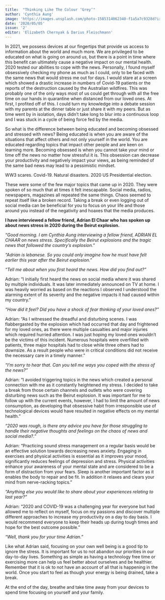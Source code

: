 ```yaml
---
title:  "Thinking Like The Colour ‘Grey’"
author: 'Cynthia Aung'
image: 'https://images.unsplash.com/photo-1585314062340-f1a5a7c9328d?ixlib=rb-1.2.1&q=80&fm=jpg&crop=entropy&cs=tinysrgb&w=1080&fit=max'
date: '2020/05/05'
issue: '2'
editor: 'Elizabeth Chernyak & Darius Fleischmann'
---
```


In 2021, we possess devices at our fingertips that provide us access to information about the world and much more. We are privileged to be educated on what is going on around us, but there is a point in time where this benefit can ultimately cause a negative impact on our mental health. 2020 tested our abilities to cope with the news. Personally, I found myself obsessively checking my phone as much as I could, only to be faced with the same news that would stress me out for days. I would stare at a screen which showed a drastic increase in numbers of Covid-19 patients or the reports of the destruction caused by the Australian wildfires. This was probably one of the only ways most of us could get through with all the free time on our hands in quarantine when distanced from our loved ones. At first, I profited off of this. I could turn my knowledge into a debate session with my parents at the dinner table or just share it with my peers. But as time went by in isolation, days didn’t take long to blur into a continuous loop and I was stuck in a cycle of being force fed by the media.

So what is the difference between being educated and becoming obsessed and stressed with news? Being educated is when you are aware of the situations that affect others and not only yourself in the world. You are educated regarding topics that impact other people and are keen on learning more. 
Becoming obsessed is when you cannot take your mind or time off the news no matter how stressful it is. This obsession can decrease your productivity and negatively impact your views, as being reminded of the same bad news may lead to a pessimistic mindset. 

WW3 scares. Covid-19. Natural disasters. 2020 US Presidential election.  

These were some of the few major topics that came up in 2020. They were spoken of so much that at times it felt inescapable. Social media, radios, newspapers, magazines all repeated the same things. Chaos seemed to repeat itself like a broken record. Taking a break or even logging out of social media can be beneficial for you to focus on your life and those around you instead of the negativity and hoaxes that the media produces. 

**I have interviewed a fellow friend, Adrian El Chaar who has spoken up about news stress in 2020 during the Beirut explosion.**

_“Good morning. I am Cynthia Aung interviewing a fellow friend, ADRIAN EL CHAAR on news stress. Specifically the Beirut explosions and the tragic news that followed the country’s explosion.”_

_“Adrian is lebanese. So you could only imagine how he must have felt earlier this year after the Beirut explosion.”_

_“Tell me about when you first heard the news. How did you find out?”_

Adrian: “I initially first heard the news on social media where it was shared by multiple individuals. It was later immediately announced on TV at home. I was heavily worried as based on the reactions I observed I understood the alarming extent of its severity and the negative impacts it had caused within my country.”

_“How did it feel? Did you have a shock of fear thinking of your loved ones?”_

Adrian: “As I witnessed the dreadful and disturbing scenes. I was flabbergasted by the explosion which had occurred that day and frightened for my loved ones, as there were multiple casualties and major injuries which required hurried attention. I was just hoping my loved ones wouldn’t be the victims of this incident. Numerous hospitals were overfilled with patients, three major hospitals had to close while three others had to downsize. As a result people who were in critical conditions did not receive the necessary care in a timely manner.” 

_“I’m sorry to hear that. Can you tell me ways you coped with the stress of the news?”_

Adrian: “I avoided triggering topics in the news which created a personal connection with me as it constantly heightened my stress. I decided to take a break from those certain channels and outlets who were covering disturbing news such as the Beirut explosion. It was important for me to follow up with the current events, however, I had to limit the amount of news consumption, as developing that obsessive habit from irresponsible use of technological devices would have resulted in negative effects on my mental health.”

_“2020 was rough, is there any advice you have for those struggling to handle their negative thoughts and feelings on the chaos of news and social media?.”_

Adrian: “Practicing sound stress management on a regular basis would be an effective solution towards decreasing news anxiety. Engaging in exercises and physical activities is essential as it improves your mood, significantly reduces feelings of depression and stress. Physical activities enhance your awareness of your mental state and are considered to be a form of distraction from your fears. Sleep is another important factor as it enables the body to repair and be fit. In addition it relaxes and clears your mind from nerve-racking topics.”

_“Anything else you would like to share about your experiences relating to last year?”_

Adrian: “2020 and COVID-19 was a challenging year for everyone but had allowed me to reflect on myself, focus on my passions and discover multiple different approaches to increase my productivity on a day to day basis. I would recommend everyone to keep their heads up during tough times and hope for the best outcome possible.”

_“Well, thank you for your time Adrian.”_

Like what Adrian said, focusing on your own well being is a good tip to ignore the stress. It is important for us to not abandon our priorities in our day-to-day lives. Something as simple as having a technology free time or exercising more can help us feel better about ourselves and be healthier. Remember that it is ok to not have an account of all that is happening in the world. Once you start to feel as though your energy is being drained, take a break. 

At the end of the day, breathe and take time away from your devices to spend time focusing on yourself and your family. 

